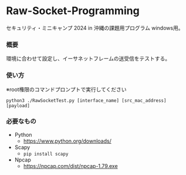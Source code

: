 # Raw-Socket-Programming
セキュリティ・ミニキャンプ 2024 in 沖縄の課題用プログラム
windows用。

### 概要
環境に合わせて設定し、イーサネットフレームの送受信をテストする。

### 使い方
※root権限のコマンドプロンプトで実行してください
```
python3 ./RawSocketTest.py [interface_name] [src_mac_address] [payload]
```

### 必要なもの
- Python
  - https://www.python.org/downloads/
- Scapy
  - ``` pip install scapy ``` 
- Npcap
  - https://npcap.com/dist/npcap-1.79.exe
